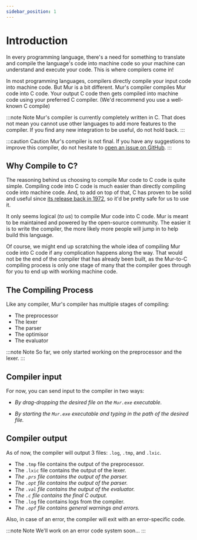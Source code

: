 ```yaml
---
sidebar_position: 1
---
```


# Introduction

In every programming language, there's a need for something to translate and compile the language's code into machine code so your machine can understand and execute your code. This is where compilers come in!

In most programming languages, compilers directly compile your input code into machine code. But Mur is a bit different. Mur's compiler compiles Mur code into C code. Your output C code then gets compiled into machine code using your preferred C compiler. (We'd recommend you use a well-known C compile)

:::note Note
Mur's compiler is currently completely written in C. That does not mean you cannot use other languages to add more features to the compiler. If you find any new integration to be useful, do not hold back.
:::

:::caution Caution
Mur's compiler is not final. If you have any suggestions to improve this compiler, do not hesitate to [open an issue on GitHub](https://github.com/EnderCommunity/Murmur/issues/new/choose).
:::

## Why Compile to C?

The reasoning behind us choosing to compile Mur code to C code is quite simple. Compiling code into C code is much easier than directly compiling code into machine code. And, to add on top of that, C has proven to be solid and useful since [its release back in 1972](https://en.wikipedia.org/wiki/C_(programming_language)), so it'd be pretty safe for us to use it.

It only seems logical (*to us*) to compile Mur code into C code. Mur is meant to be maintained and powered by the open-source community. The easier it is to write the compiler, the more likely more people will jump in to help build this language.

Of course, we might end up scratching the whole idea of compiling Mur code into C code if any complication happens along the way. That would not be the end of the compiler that has already been built, as the Mur-to-C compiling process is only one stage of many that the compiler goes through for you to end up with working machine code.

## The Compiling Process

Like any compiler, Mur's compiler has multiple stages of compiling:

- The preprocessor
- The lexer
- The parser
- The optimisor
- The evaluator

:::note Note
So far, we only started working on the preprocessor and the lexer.
:::

## Compiler input

For now, you can send input to the compiler in two ways:

- *By drag-dropping the desired file on the `Mur.exe` executable.*

- *By starting the `Mur.exe` executable and typing in the path of the desired file.*

## Compiler output

As of now, the compiler will output 3 files: `.log`, `.tmp`, and `.lxic`.

- The `.tmp` file contains the output of the preprocessor.
- The `.lxic` file contains the output of the lexer.
- *The `.prs` file contains the output of the parser.*
- *The `.opt` file contains the output of the parser.*
- *The `.val` file contains the output of the evaluator.*
- *The `.c` file contains the final C output.*
- The `.log` file contains logs from the compiler.
- *The `.opf` file contains general warnings and errors.*

Also, in case of an error, the compiler will exit with an error-specific code.

:::note Note
We'll work on an error code system soon...
:::
